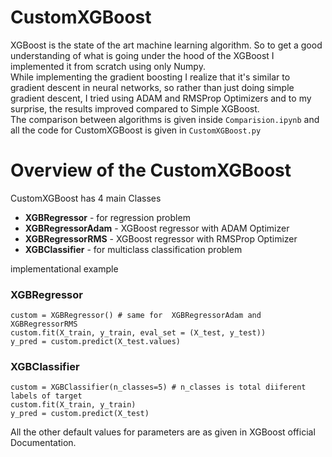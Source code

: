 # CustomXGBoost
XGBoost is the state of the art machine learning algorithm. So to get a good understanding of what is going under the hood of the XGBoost I implemented it from scratch using only Numpy.  
While implementing the gradient boosting I realize that it's similar to gradient descent in neural networks, so rather than just doing simple gradient descent, I tried using ADAM and RMSProp Optimizers and to my surprise, the results improved compared to Simple XGBoost.  
The comparison between algorithms is given inside `Comparision.ipynb` and all the code for CustomXGBoost is given in `CustomXGBoost.py`

# Overview of the CustomXGBoost
CustomXGBoost has 4 main Classes  

- **XGBRegressor** - for regression problem
- **XGBRegressorAdam** - XGBoost regressor with ADAM Optimizer
- **XGBRegressorRMS** - XGBoost regressor with RMSProp Optimizer
- **XGBClassifier** - for multiclass classification problem

implementational example 
### XGBRegressor
```
custom = XGBRegressor() # same for  XGBRegressorAdam and XGBRegressorRMS
custom.fit(X_train, y_train, eval_set = (X_test, y_test))
y_pred = custom.predict(X_test.values)
```
### XGBClassifier
```
custom = XGBClassifier(n_classes=5) # n_classes is total diiferent labels of target 
custom.fit(X_train, y_train)
y_pred = custom.predict(X_test)
```

All the other default values for parameters are as given in XGBoost official Documentation. 

